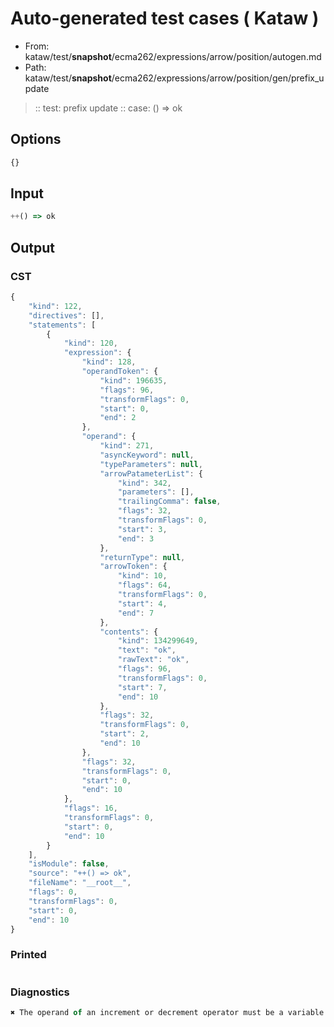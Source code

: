 # Auto-generated test cases ( Kataw )
- From: kataw/test/__snapshot__/ecma262/expressions/arrow/position/autogen.md
- Path: kataw/test/__snapshot__/ecma262/expressions/arrow/position/gen/prefix_update
> :: test: prefix update
> :: case: () => ok
## Options

`````js
{}
`````
## Input

`````js
++() => ok
`````
## Output

### CST

```javascript
{
    "kind": 122,
    "directives": [],
    "statements": [
        {
            "kind": 120,
            "expression": {
                "kind": 128,
                "operandToken": {
                    "kind": 196635,
                    "flags": 96,
                    "transformFlags": 0,
                    "start": 0,
                    "end": 2
                },
                "operand": {
                    "kind": 271,
                    "asyncKeyword": null,
                    "typeParameters": null,
                    "arrowPatameterList": {
                        "kind": 342,
                        "parameters": [],
                        "trailingComma": false,
                        "flags": 32,
                        "transformFlags": 0,
                        "start": 3,
                        "end": 3
                    },
                    "returnType": null,
                    "arrowToken": {
                        "kind": 10,
                        "flags": 64,
                        "transformFlags": 0,
                        "start": 4,
                        "end": 7
                    },
                    "contents": {
                        "kind": 134299649,
                        "text": "ok",
                        "rawText": "ok",
                        "flags": 96,
                        "transformFlags": 0,
                        "start": 7,
                        "end": 10
                    },
                    "flags": 32,
                    "transformFlags": 0,
                    "start": 2,
                    "end": 10
                },
                "flags": 32,
                "transformFlags": 0,
                "start": 0,
                "end": 10
            },
            "flags": 16,
            "transformFlags": 0,
            "start": 0,
            "end": 10
        }
    ],
    "isModule": false,
    "source": "++() => ok",
    "fileName": "__root__",
    "flags": 0,
    "transformFlags": 0,
    "start": 0,
    "end": 10
}
```

### Printed

```javascript

```

### Diagnostics

```javascript
✖ The operand of an increment or decrement operator must be a variable or a property access - start: 10, end: 10

```

